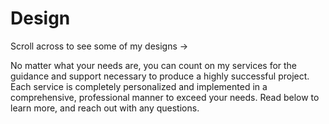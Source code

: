 # Design 

Scroll across to see some of my designs ->

No matter what your needs are, you can count on my services for the guidance and support necessary to produce a highly successful project. Each service is completely personalized and implemented in a comprehensive, professional manner to exceed your needs. Read below to learn more, and reach out with any questions.